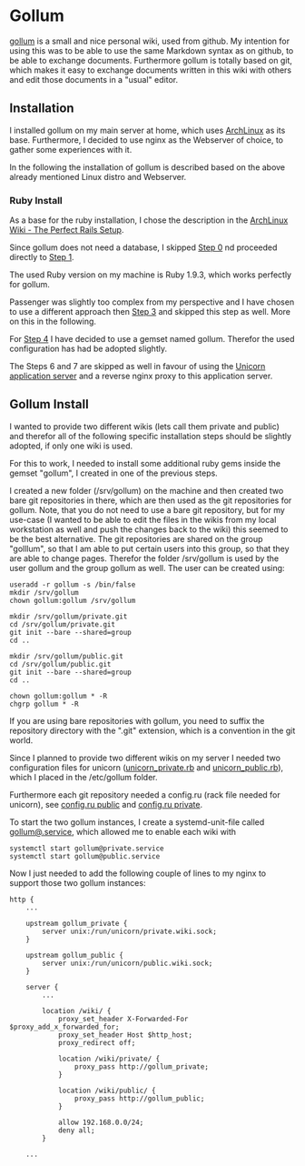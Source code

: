 # Gollum

[gollum](https://github.com/gollum/gollum) is a small and nice personal wiki, used from github. My intention for using this was to be able to use the same Markdown syntax as on github, to be able to exchange documents. Furthermore gollum is totally based on git, which makes it easy to exchange documents written in this wiki with others and edit those documents in a "usual" editor.

## Installation

I installed gollum on my main server at home, which uses [ArchLinux](http://www.archlinux.org) as its base. Furthermore, I decided to use nginx as the Webserver of choice, to gather some experiences with it.

In the following the installation of gollum is described based on the above already mentioned Linux distro and Webserver.

### Ruby Install

As a base for the ruby installation, I chose the description in the [ArchLinux Wiki - The Perfect Rails Setup](https://wiki.archlinux.org/index.php/Ruby_on_Rails#The_Perfect_Rails_Setup).

Since gollum does not need a database, I skipped [Step 0](https://wiki.archlinux.org/index.php/Ruby_on_Rails#Step_0:_SQLite) nd proceeded directly to [Step 1](https://wiki.archlinux.org/index.php/Ruby_on_Rails#Step_1:_RVM).

The used Ruby version on my machine is Ruby 1.9.3, which works perfectly for gollum.

Passenger was slightly too complex from my perspective and I have chosen to use a different approach then [Step 3](https://wiki.archlinux.org/index.php/Ruby_on_Rails#Step_3:_Nginx_with_Passenger_support) and skipped this step as well. More on this in the following.

For [Step 4](https://wiki.archlinux.org/index.php/Ruby_on_Rails#Step_4:_Gemsets_and_Apps) I have decided to use a gemset named gollum. Therefor the used configuration has had be adopted slightly. 

The Steps 6 and 7 are skipped as well in favour of using the [Unicorn application server](http://unicorn.bogomips.org/) and a reverse nginx proxy to this application server.

## Gollum Install

I wanted to provide two different wikis (lets call them private and public) and therefor all of the following specific installation steps should be slightly adopted, if only one wiki is used.

For this to work, I needed to install some additional ruby gems inside the gemset "gollum", I created in one of the previous steps. 

I created a new folder (/srv/gollum) on the machine and then created two bare git repositories in there, which are then used as the git repositories for gollum. Note, that you do not need to use a bare git repository, but for my use-case (I wanted to be able to edit the files in the wikis from my local workstation as well and push the changes back to the wiki) this seemed to be the best alternative. The git repositories are shared on the group "golllum", so that I am able to put certain users into this group, so that they are able to change pages. Therefor the folder /srv/gollum is used by the user gollum and the group gollum as well. The user can be created using:

```
useradd -r gollum -s /bin/false
mkdir /srv/gollum
chown gollum:gollum /srv/gollum

mkdir /srv/gollum/private.git
cd /srv/gollum/private.git
git init --bare --shared=group
cd ..

mkdir /srv/gollum/public.git 
cd /srv/gollum/public.git
git init --bare --shared=group
cd ..

chown gollum:gollum * -R
chgrp gollum * -R
```

If you are using bare repositories with gollum, you need to suffix the repository directory with the ".git" extension, which is a convention in the git world.

Since I planned to provide two different wikis on my server I needed two configuration files for unicorn ([unicorn_private.rb](../network/zeus/etc/gollum/unicorn_private.rb) and [unicorn_public.rb](../network/zeus/etc/gollum/unicorn_public.rb)), which I placed in the /etc/gollum folder.

Furthermore each git repository needed a config.ru (rack file needed for unicorn), see [config.ru public](../network/zeus/srv/public.git/config.ru) and [config.ru private](../network/zeus/srv/private.git/config.ru).

To start the two gollum instances, I create a systemd-unit-file called [gollum@.service](../network/zeus/etc/systemd/system/gollum@.service), which allowed me to enable each wiki with

```
systemctl start gollum@private.service
systemctl start gollum@public.service
```

Now I just needed to add the following couple of lines to my nginx to support those two gollum instances:

```
http {
    ...

    upstream gollum_private {
        server unix:/run/unicorn/private.wiki.sock;
    }

    upstream gollum_public {
        server unix:/run/unicorn/public.wiki.sock;
    }

    server {
        ...

        location /wiki/ {
            proxy_set_header X-Forwarded-For $proxy_add_x_forwarded_for;
            proxy_set_header Host $http_host;
            proxy_redirect off;

            location /wiki/private/ {
                proxy_pass http://gollum_private;
            }

            location /wiki/public/ {
                proxy_pass http://gollum_public;
            }
            
            allow 192.168.0.0/24;
            deny all;
        }
     
    ...
```

 

